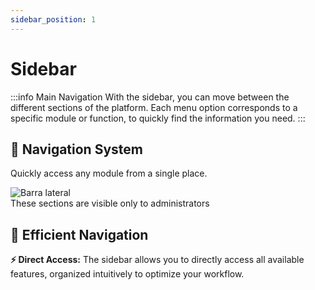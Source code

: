 ```yaml
---
sidebar_position: 1
---
```


# Sidebar

:::info Main Navigation
With the sidebar, you can move between the different sections of the platform. Each menu option corresponds to a specific module or function, to quickly find the information you need.
:::

<div className="hero-banner">
  <div className="hero-content">
    <h2>🧭 Navigation System</h2>
    <p>Quickly access any module from a single place.</p>
  </div>
</div>

<div className="center-wrapper">
  <div className="doc-image-container">
    <img src={require('./img/barra-lateral.jpg').default} alt="Barra lateral" style={{ width: '200px' }} className="doc-image doc-image-medium" />
    <div className="image-note">
      These sections are visible only to administrators
    </div>
  </div>
</div>

## 🎯 Efficient Navigation

<div className="callout callout-tip">
  <strong>⚡ Direct Access:</strong> The sidebar allows you to directly access all available features, organized intuitively to optimize your workflow.
</div>
